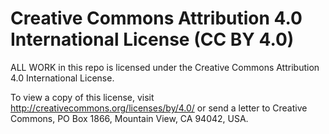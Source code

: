 # Creative Commons Attribution 4.0 International License (CC BY 4.0)

ALL WORK in this repo is licensed under the Creative Commons Attribution 4.0 International
License.

To view a copy of this license, visit http://creativecommons.org/licenses/by/4.0/
or send a letter to Creative Commons, PO Box 1866, Mountain View, CA 94042, USA.
